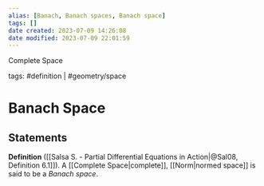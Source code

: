 ```yaml
---
alias: [Banach, Banach spaces, Banach space]
tags: []
date created: 2023-07-09 14:26:08
date modified: 2023-07-09 22:01:59
---
```


Complete Space

tags: #definition | #geometry/space

# Banach Space

## Statements

**Definition** ([[Salsa S. - Partial Differential Equations in Action|@Sal08, Definition 6.1]]). A [[Complete Space|complete]], [[Norm|normed space]] is said to be a _Banach space_.